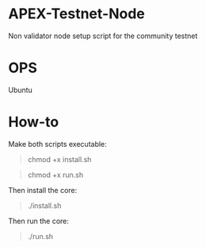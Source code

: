 # APEX-Testnet-Node
Non validator node setup script for the community testnet

# OPS
Ubuntu

# How-to
Make both scripts executable:

> chmod +x install.sh

> chmod +x run.sh

Then install the core:

> ./install.sh

Then run the core:

> ./run.sh
